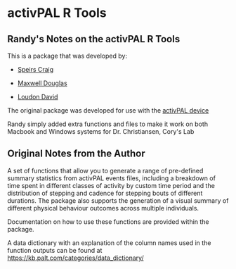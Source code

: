 # activPAL R Tools

## Randy's Notes on the activPAL R Tools

This is a package that was developed by:

  - [Speirs Craig](mailto:craig@palt.com)
  
  - [Maxwell Douglas](mailto:douglas@palt.com)
  
  - [Loudon David](mailto:david@palt.com)

The original package was developed for use with the [activPAL device](https://github.com/PALkitchen/activPAL)
    
Randy simply added extra functions and files to make it work on 
both Macbook and Windows systems for Dr. Christiansen, Cory's Lab

## Original Notes from the Author

A set of functions that allow you to generate a range of pre-defined summary 
statistics from activPAL events files, including a breakdown of time spent 
in different classes of activity by custom time period and the distribution of 
stepping and cadence for stepping bouts of different durations.
The package also supports the generation of a visual summary of 
different physical behaviour outcomes across multiple individuals.  

Documentation on how to use these functions are provided within the package.

A data dictionary with an explanation of the column names used in the function 
outputs can be found at https://kb.palt.com/categories/data_dictionary/
